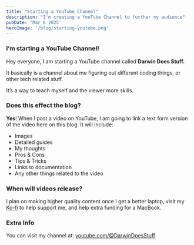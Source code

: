 ```yaml
---
title: "Starting a YouTube Channel"
description: "I'm creating a YouTube Channel to further my audience"
pubDate: 'Mar 6 2025'
heroImage: '/blog/starting-youtube.png'
---
```

### I’m starting a YouTube Channel!

Hey everyone, I am starting a YouTube channel called **Darwin Does Stuff.** 

It basically is a channel about me figuring out different coding things, or other tech related stuff.

It’s a way to teach myself and the viewer more skills.

### Does this effect the blog?

**Yes**! When I post a video on YouTube, I am going to link a text form version of the video here on this blog. It will include:

- Images
- Detailed guides
- My thoughts
- Pros & Cons
- Tips & Tricks
- Links to documentation
- Any other things related to the video

### When will videos release?

I plan on making higher quality content once I get a better laptop, visit my [Ko-fi](https://ko-fi.com/darwincereska) to help support me, and help extra funding for a MacBook.

### Extra Info

You can visit my channel at: [youtube.com/@DarwinDoesStuff](https://youtube.com/@DarwinDoesStuff)